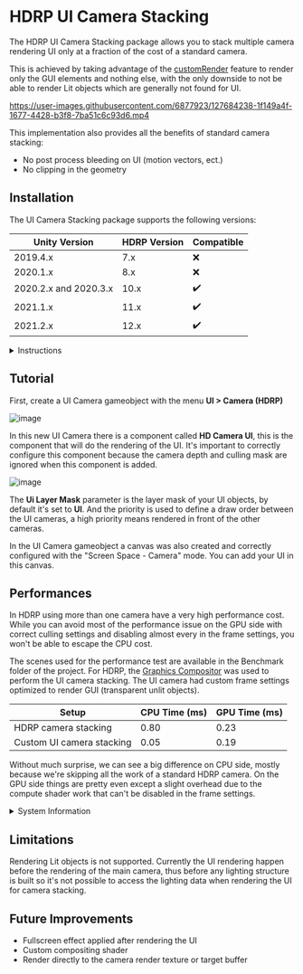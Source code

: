 # HDRP UI Camera Stacking

The HDRP UI Camera Stacking package allows you to stack multiple camera rendering UI only at a fraction of the cost of a standard camera.

This is achieved by taking advantage of the [customRender](https://docs.unity3d.com/Packages/com.unity.render-pipelines.high-definition@12.0/api/UnityEngine.Rendering.HighDefinition.HDAdditionalCameraData.html#UnityEngine_Rendering_HighDefinition_HDAdditionalCameraData_customRender) feature to render only the GUI elements and nothing else, with the only downside to not be able to render Lit objects which are generally not found for UI.

https://user-images.githubusercontent.com/6877923/127684238-1f149a4f-1677-4428-b3f8-7ba51c6c93d6.mp4


This implementation also provides all the benefits of standard camera stacking:
- No post process bleeding on UI (motion vectors, ect.)
- No clipping in the geometry

## Installation

The UI Camera Stacking package supports the following versions:

Unity Version | HDRP Version | Compatible
--- | --- | ---
2019.4.x | 7.x | ❌
2020.1.x | 8.x | ❌
2020.2.x and 2020.3.x | 10.x | ✔️
2021.1.x | 11.x | ✔️
2021.2.x | 12.x | ✔️

<details><summary>Instructions</summary>

HDRP UI Camera stacking is available on the [OpenUPM](https://openupm.com/packages/com.alelievr.hdrp-ui-camera-stacking/) package registry, to install it in your project, follow the instructions below.

1. Open the `Project Settings` and go to the `Package Manager` tab.
2. In the `Scoped Registry` section, click on the small `+` icon to add a new [scoped registry](https://docs.unity3d.com/2020.2/Documentation/Manual/upm-scoped.html) and fill the following information:
```
Name:     Open UPM
URL:      https://package.openupm.com
Scope(s): com.alelievr
```
3. Next, open the `Package Manager` window, select `My Registries` in the top left corner and you should be able to see the **HDRP UI Camera Stacking** package.
4. Click the `Install` button and you can start using the package :)

![PackageManager](https://user-images.githubusercontent.com/6877923/127833767-8ffcaa0d-a655-4abd-820e-c08182eb51f8.png)
  
:warning: If you don't see `My Registries` in the dropdown for some reason, click on the `+` icon in the top left corner of the package manager window and select `Add package from Git URL`, then paste `com.alelievr.hdrp-ui-camera-stacking` and click `Add`.

Note that sometimes, the package manager can be slow to update the list of available packages. In that case, you can force it by clicking the circular arrow button at the bottom of the package list.

</details>

## Tutorial

First, create a UI Camera gameobject with the menu **UI > Camera (HDRP)**

![image](https://user-images.githubusercontent.com/6877923/127682755-234353a1-9562-4d1e-b659-ac61928632d4.png)

In this new UI Camera there is a component called **HD Camera UI**, this is the component that will do the rendering of the UI. It's important to correctly configure this component because the camera depth and culling mask are ignored when this component is added.

![image](https://user-images.githubusercontent.com/6877923/127683260-89a0060a-02d5-4612-ac7c-94f95e6f1879.png)

The **Ui Layer Mask** parameter is the layer mask of your UI objects, by default it's set to **UI**. And the priority is used to define a draw order between the UI cameras, a high priority means rendered in front of the other cameras.

In the UI Camera gameobject a canvas was also created and correctly configured with the "Screen Space - Camera" mode. You can add your UI in this canvas.

## Performances

In HDRP using more than one camera have a very high performance cost. While you can avoid most of the performance issue on the GPU side with correct culling settings and disabling almost every in the frame settings, you won't be able to escape the CPU cost.

The scenes used for the performance test are available in the Benchmark folder of the project. For HDRP, the [Graphics Compositor](https://docs.unity3d.com/Packages/com.unity.render-pipelines.high-definition@12.0/manual/Compositor-Main.html) was used to perform the UI camera stacking. The UI camera had custom frame settings optimized to render GUI (transparent unlit objects).

Setup | CPU Time (ms) | GPU Time (ms)
--- | --- | --- 
HDRP camera stacking | 0.80 | 0.23
Custom UI camera stacking | 0.05 | 0.19

Without much surprise, we can see a big difference on CPU side, mostly because we're skipping all the work of a standard HDRP camera. On the GPU side things are pretty even except a slight overhead due to the compute shader work that can't be disabled in the frame settings. 

<details><summary>System Information</summary>
  
- System: Windows 10, DirectX 11
- CPU: i5-9600k 3.70GHz 6 cores
- GPU: RTX 2080
  
</details>

## Limitations

Rendering Lit objects is not supported. Currently the UI rendering happen before the rendering of the main camera, thus before any lighting structure is built so it's not possible to access the lighting data when rendering the UI for camera stacking.

## Future Improvements

- Fullscreen effect applied after rendering the UI
- Custom compositing shader
- Render directly to the camera render texture or target buffer
